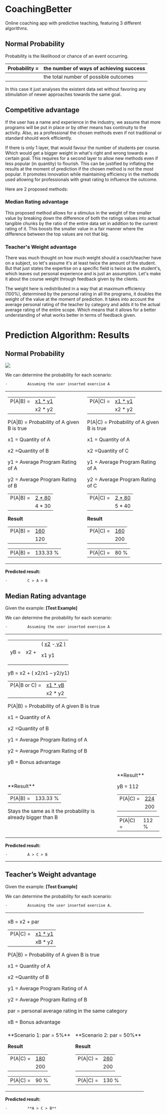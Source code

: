 # CoachingBetter

Online coaching app with predictive teaching, featuring 3 different algorithms.


## Normal Probability

Probability is the likelihood or chance of an event occurring.

| Probability = |  the number of ways of achieving success |
| --- | --- |
|   |  the total number of possible outcomes |

In this case it just analyses the existent data set without favoring any stimulation of newer approaches towards the same goal.

## Competitive advantage

If the user has a name and experience in the industry, we assume that more programs will be put in place or by other means has continuity to the activity. Also, as a professional the chosen methods even if not traditional or standard should work efficiently.

If there is only 1 layer, that would favour the number of students per course. Which would get a bigger weight in what&#39;s right and wrong towards a certain goal. This requires for a second layer to allow new methods even if less popular (in quantity) to flourish. This can be justified by inflating the results at the moment of prediction if the chosen method is not the most popular. It promotes innovation while maintaining efficiency in the methods used allowing for professionals with great rating to influence the outcome.

Here are 2 proposed methods:

### Median Rating advantage

This proposed method allows for a stimulus in the weight of the smaller value by breaking down the difference of both the ratings values into actual tangible chunks by the ratio of the entire data set in addition to the current rating of it. This boosts the smaller value in a fair manner where the difference between the top values are not that big.

### Teacher&#39;s Weight advantage

There was much thought on how much weight should a coach/teacher have on a subject, so let&#39;s assume it&#39;s at least twice the amount of the student. But that just states the expertise on a specific field is twice as the student&#39;s, which leaves out personal experience and is just an assumption. Let&#39;s make it about the course weight through feedback given by the clients.

The weight here is redistributed in a way that at maximum efficiency (100%), determined by the personal rating in all the programs, it doubles the weight of the value at the moment of prediction. It takes into account the average personal rating of the teacher by category and adds it to the actual average rating of the entire scope. Which means that it allows for a better understanding of what works better in terms of feedback given.

# Prediction Algorithm: Results

## Normal Probability

![](https://i.imgur.com/UidKJYz.png)




We can determine the probability for each scenario:

    ·         Assuming the user inserted exercise A



<table>
  <tr>
   <td>

<table>
  <tr>
   <td>P(A|B) =
   </td>
   <td> <span style="text-decoration:underline;">x1 * y1</span>
   </td>
  </tr>
  <tr>
   <td> 
   </td>
   <td>x2 * y2
   </td>
  </tr>
</table>


 

P(A|B) = Probability of A given B is true

x1 = Quantity of A

x2 =Quantity of B

y1 = Average Program Rating of A

y2 = Average Program Rating of B


<table>
  <tr>
   <td>P(A|B) =
   </td>
   <td> <span style="text-decoration:underline;">2 * 80</span>
   </td>
  </tr>
  <tr>
   <td> 
   </td>
   <td>4 * 30
   </td>
  </tr>
</table>


 

**Result**


<table>
  <tr>
   <td>P(A|B) =
   </td>
   <td><span style="text-decoration:underline;"> 160</span>
   </td>
  </tr>
  <tr>
   <td> 
   </td>
   <td> 120
   </td>
  </tr>
</table>


 


<table>
  <tr>
   <td>P(A|B) =
   </td>
   <td>133.33 %
   </td>
  </tr>
</table>


   </td>
   <td>

<table>
  <tr>
   <td>P(A|C) =
   </td>
   <td> <span style="text-decoration:underline;">x1 * y1</span>
   </td>
  </tr>
  <tr>
   <td> 
   </td>
   <td>x2 * y2
   </td>
  </tr>
</table>


 

P(A|C) = Probability of A given B is true

x1 = Quantity of A

x2 =Quantity of C

y1 = Average Program Rating of A

y2 = Average Program Rating of C


<table>
  <tr>
   <td>P(A|C) =
   </td>
   <td> <span style="text-decoration:underline;">2 * 80</span>
   </td>
  </tr>
  <tr>
   <td> 
   </td>
   <td>5 * 40
   </td>
  </tr>
</table>


 

**Result**


<table>
  <tr>
   <td>P(A|C) =
   </td>
   <td><span style="text-decoration:underline;"> 160</span>
   </td>
  </tr>
  <tr>
   <td> 
   </td>
   <td> 200
   </td>
  </tr>
</table>


 


<table>
  <tr>
   <td>P(A|C) =
   </td>
   <td>80 %
   </td>
  </tr>
</table>


   </td>
  </tr>
</table>



 

**Predicted result:**

    ·         C > A > B


## Median Rating advantage

Given the example: **[Test Example]**

We can determine the probability for each scenario:


    ·         Assuming the user inserted exercise A

 


<table>
  <tr>
   <td colspan="2" > 

<table>
  <tr>
   <td>yB =
   </td>
   <td>x2 +
   </td>
   <td> ( <span style="text-decoration:underline;">x2</span> -<span style="text-decoration:underline;"> y2</span> <span style="text-decoration:underline;">)</span>
<p>
   x1   y1
   </td>
  </tr>
</table>


yB = x2 + ( x2/x1 – y2/y1)

 


<table>
  <tr>
   <td>P(A|B or C) =
   </td>
   <td> <span style="text-decoration:underline;">x1 * yB</span>
   </td>
  </tr>
  <tr>
   <td> 
   </td>
   <td>x2 * y2
   </td>
  </tr>
</table>


 

P(A|B) = Probability of A given B is true

x1 = Quantity of A

x2 =Quantity of B

y1 = Average Program Rating of A

y2 = Average Program Rating of B

yB = Bonus advantage

   </td>
  </tr>
  <tr>
   <td>**Result**


<table>
  <tr>
   <td>P(A|B) =
   </td>
   <td>133.33 %
   </td>
  </tr>
</table>


 

Stays the same as it the probability is already bigger than B

   </td>
   <td>**Result**

yB = 112


<table>
  <tr>
   <td>P(A|C) =
   </td>
   <td><span style="text-decoration:underline;"> 224</span>
   </td>
  </tr>
  <tr>
   <td> 
   </td>
   <td> 200
   </td>
  </tr>
</table>


 


<table>
  <tr>
   <td>P(A|C) =
   </td>
   <td>112 %
   </td>
  </tr>
</table>


   </td>
  </tr>
</table>


**Predicted result:**


    ·         A > C > B

** **

 

 

## Teacher’s Weight advantage

Given the example: **[Test Example]**

We can determine the probability for each scenario:


    ·         Assuming the user inserted exercise A.

 


<table>
  <tr>
   <td colspan="2" > 
<p>
xB = x2 + par
<p>
 

<table>
  <tr>
   <td>P(A|C) =
   </td>
   <td> <span style="text-decoration:underline;">x1 * y1</span>
   </td>
  </tr>
  <tr>
   <td> 
   </td>
   <td>xB * y2
   </td>
  </tr>
</table>


 

P(A|B) = Probability of A given B is true

x1 = Quantity of A

x2 =Quantity of B

y1 = Average Program Rating of A

y2 = Average Program Rating of B

par = personal average rating in the same category

xB = Bonus advantage

   </td>
  </tr>
  <tr>
   <td>**Scenario 1: par = 5%**

**Result**


<table>
  <tr>
   <td>P(A|C) =
   </td>
   <td><span style="text-decoration:underline;"> 180</span>
   </td>
  </tr>
  <tr>
   <td> 
   </td>
   <td> 200
   </td>
  </tr>
</table>


 


<table>
  <tr>
   <td>P(A|C) =
   </td>
   <td>90 %
   </td>
  </tr>
</table>


   </td>
   <td>**Scenario 2: par = 50%**

**Result**


<table>
  <tr>
   <td>P(A|C) =
   </td>
   <td><span style="text-decoration:underline;"> 260</span>
   </td>
  </tr>
  <tr>
   <td> 
   </td>
   <td> 200
   </td>
  </tr>
</table>


 


<table>
  <tr>
   <td>P(A|C) =
   </td>
   <td>130 %
   </td>
  </tr>
</table>


   </td>
  </tr>
</table>


**Predicted result:**


    ·         **A > C > B**

 

 

 
